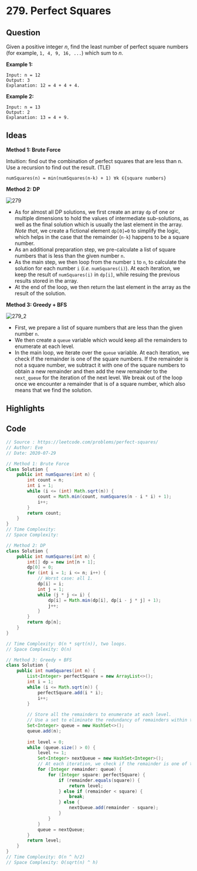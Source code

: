 # 279. Perfect Squares

## Question

Given a positive integer *n*, find the least number of perfect square numbers (for example, `1, 4, 9, 16, ...`) which sum to *n*.

**Example 1:**

```
Input: n = 12
Output: 3 
Explanation: 12 = 4 + 4 + 4.
```

**Example 2:**

```
Input: n = 13
Output: 2
Explanation: 13 = 4 + 9.
```

## Ideas

**Method 1: Brute Force**

Intuition: find out the combination of perfect squares that are less than n. Use a recursion to find out the result. (TLE)

`numSquares(n) = min(numSquares(n-k) + 1) ∀k ∈{square numbers}`

**Method 2: DP**

![279](C:\Users\shenm\Desktop\CS\Leetcode\images\279.png)

- As for almost all DP solutions, we first create an array `dp` of one or multiple dimensions to hold the values of intermediate sub-solutions, as well as the final solution which is usually the last element in the array. *Note that*, we create a fictional element `dp[0]=0` to simplify the logic, which helps in the case that the remainder (`n-k`) happens to be a square number.
- As an additional preparation step, we pre-calculate a list of square numbers that is less than the given number `n`.
- As the main step, we then loop from the number `1` to `n`, to calculate the solution for each number `i` (*i.e.* `numSquares(i)`). At each iteration, we keep the result of `numSquares(i)` in `dp[i]`, while resuing the previous results stored in the array.
- At the end of the loop, we then return the last element in the array as the result of the solution.

**Method 3: Greedy + BFS**

![279_2](C:\Users\shenm\Desktop\CS\Leetcode\images\279_2.png)

- First, we prepare a list of square numbers that are less than the given number `n`.
- We then create a `queue` variable which would keep all the remainders to enumerate at each level.
- In the main loop, we iterate over the `queue` variable. At each iteration, we check if the remainder is one of the square numbers. If the remainder is not a square number, we subtract it with one of the square numbers to obtain a new remainder and then add the new remainder to the `next_queue` for the iteration of the next level. We break out of the loop once we encounter a remainder that is of a square number, which also means that we find the solution.

## Highlights

## Code

```java
// Source : https://leetcode.com/problems/perfect-squares/
// Author: Eve
// Date: 2020-07-29

// Method 1: Brute Force
class Solution {
    public int numSquares(int n) {
        int count = n;
        int i = 1;
        while (i <= (int) Math.sqrt(n)) {
            count = Math.min(count, numSquares(n - i * i) + 1);
            i++;
        }
        return count;
    }
}
// Time Complexity:
// Space Complexity:

// Method 2: DP
class Solution {
    public int numSquares(int n) {
        int[] dp = new int[n + 1];
        dp[0] = 0;
        for (int i = 1; i <= n; i++) {
            // Worst case: all 1.
            dp[i] = i;
            int j = 1;
            while (j * j <= i) {
                dp[i] = Math.min(dp[i], dp[i - j * j] + 1);
                j++;
            }
        }
        return dp[n];
    }
}

// Time Complexity: O(n * sqrt(n)), two loops.
// Space Complexity: O(n)

// Method 3: Greedy + BFS
class Solution {
    public int numSquares(int n) {
        List<Integer> perfectSquare = new ArrayList<>();
        int i = 1;
        while (i <= Math.sqrt(n)) {
            perfectSquare.add(i * i);
            i++;
        }
        
        // Store all the remainders to enumerate at each level.
        // Use a set to eliminate the redundancy of remainders within the same level.
        Set<Integer> queue = new HashSet<>();
        queue.add(n);
        
        int level = 0;
        while (queue.size() > 0) {
            level += 1;
            Set<Integer> nextQueue = new HashSet<Integer>();
            // At each iteration, we check if the remainder is one of the square numbers.
            for (Integer remainder: queue) {
                for (Integer square: perfectSquare) {
                    if (remainder.equals(square)) {
                        return level;
                    } else if (remainder < square) {
                        break;
                    } else {
                        nextQueue.add(remainder - square);
                    }
                }
            }
            queue = nextQueue;
        }
        return level;
    }
}
// Time Complexity: O(n ^ h/2)
// Space Complexity: O(sqrt(n) ^ h)
```

